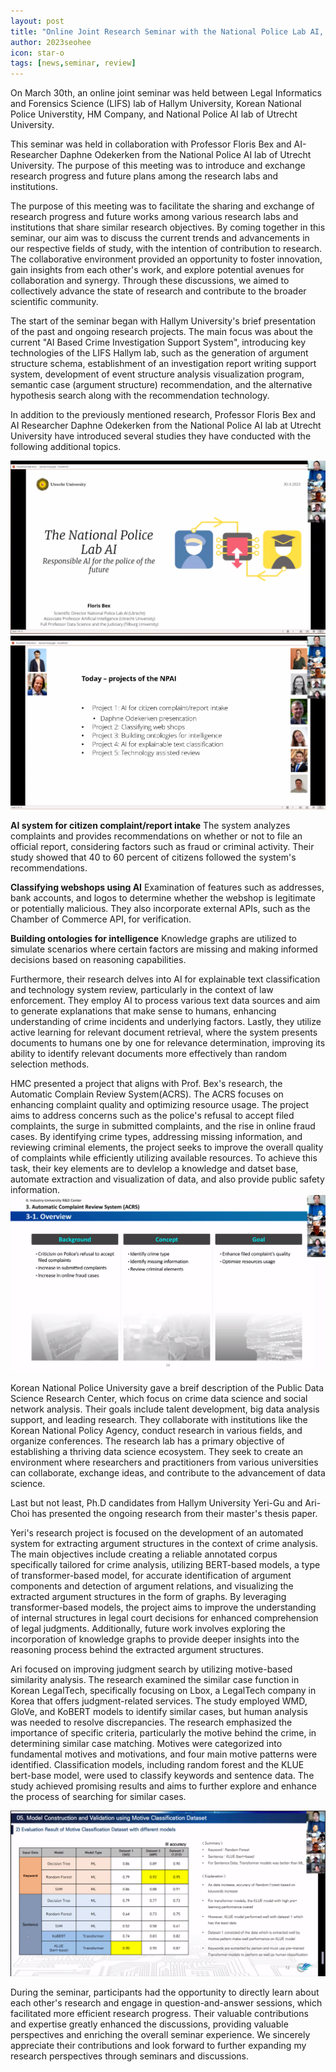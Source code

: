 ```yaml
---
layout: post
title: "Online Joint Research Seminar with the National Police Lab AI, Utrecht University"
author: 2023seohee
icon: star-o
tags: [news,seminar, review]
---
```

On March 30th, an online joint seminar was held between Legal Informatics and Forensics Science (LIFS) lab of Hallym University, Korean National Police Universtity, HM Company, and National Police AI lab of Utrecht University.

This seminar was held in collaboration with Professor Floris Bex and AI-Researcher Daphne Odekerken from the National Police AI lab of Utrecht University. The purpose of this meeting was to introduce and exchange research progress and future plans among the research labs and institutions.

The purpose of this meeting was to facilitate the sharing and exchange of research progress and future works among various research labs and institutions that share similar research objectives. By coming together in this seminar, our aim was to discuss the current trends and advancements in our respective fields of study, with the intention of contribution to research. The collaborative environment provided an opportunity to foster innovation, gain insights from each other's work, and explore potential avenues for collaboration and synergy. Through these discussions, we aimed to collectively advance the state of research and contribute to the broader scientific community.

The start of the seminar began with Hallym University's brief presentation of the past and ongoing research projects. The main focus was about the current "AI Based Crime Investigation Support System", introducing key technologies of the LIFS Hallym lab, such as the generation of argument structure schema, establishment of an investigation report writing support system, development of event structure analysis visualization program, semantic case (argument structure) recommendation, and the alternative hypothesis search along with the recommendation technology.

In addition to the previously mentioned research, Professor Floris Bex and AI Researcher Daphne Odekerken from the National Police AI lab at Utrecht University have introduced several studies they have conducted with the following additional topics. 

![bex1](/img/news/bex_seminar1.png)
![bex2](/img/news/bex_seminar2.png)

**AI system for citizen complaint/report intake** 
The system analyzes complaints and provides recommendations on whether or not to file an official report, considering factors such as fraud or criminal activity. Their study showed that 40 to 60 percent of citizens followed the system's recommendations. 

**Classifying webshops using AI**
Examination of features such as addresses, bank accounts, and logos to determine whether the webshop is legitimate or potentially malicious. 
They also incorporate external APIs, such as the Chamber of Commerce API, for verification. 

**Building ontologies for intelligence**
Knowledge graphs are utilized to simulate scenarios where certain factors are missing and making informed decisions based on reasoning capabilities.

Furthermore, their research delves into AI for explainable text classification and technology system review, particularly in the context of law enforcement. They employ AI to process various text data sources and aim to generate explanations that make sense to humans, enhancing understanding of crime incidents and underlying factors. 
Lastly, they utilize active learning for relevant document retrieval, where the system presents documents to humans one by one for relevance determination, improving its ability to identify relevant documents more effectively than random selection methods.

HMC presented a project that aligns with Prof. Bex's research, the Automatic Complain Review System(ACRS). The ACRS focuses on enhancing complaint quality and optimizing resource usage. The project aims to address concerns such as the police's refusal to accept filed complaints, the surge in submitted complaints, and the rise in online fraud cases. By identifying crime types, addressing missing information, and reviewing criminal elements, the project seeks to improve the overall quality of complaints while efficiently utilizing available resources.
To achieve this task, their key elements are to devlelop a knowledge and datset base, automate extraction and visualization of data, and also provide public safety information.
![bex3](/img/news/bex_hmc.png)

Korean National Police University gave a breif description of the Public Data Science Research Center, which focus on crime data science and social network analysis. Their goals include talent development, big data analysis support, and leading research. They collaborate with institutions like the Korean National Policy Agency, conduct research in various fields, and organize conferences. The research lab has a primary objective of establishing a thriving data science ecosystem. They seek to create an environment where researchers and practitioners from various universities can collaborate, exchange ideas, and contribute to the advancement of data science. 

Last but not least, Ph.D candidates from Hallym University Yeri-Gu and Ari-Choi has presented the ongoing research from their master's thesis paper.

Yeri's research project is focused on the development of an automated system for extracting argument structures in the context of crime analysis. The main objectives include creating a reliable annotated corpus specifically tailored for crime analysis, utilizing BERT-based models, a type of transformer-based model, for accurate identification of argument components and detection of argument relations, and visualizing the extracted argument structures in the form of graphs. By leveraging transformer-based models, the project aims to improve the understanding of internal structures in legal court decisions for enhanced comprehension of legal judgments. Additionally, future work involves exploring the incorporation of knowledge graphs to provide deeper insights into the reasoning process behind the extracted argument structures.

Ari focused on improving judgment search by utilizing motive-based similarity analysis. The research examined the similar case function in Korean LegalTech, specifically focusing on Lbox, a LegalTech company in Korea that offers judgment-related services. The study employed WMD, GloVe, and KoBERT models to identify similar cases, but human analysis was needed to resolve discrepancies. The research emphasized the importance of specific criteria, particularly the motive behind the crime, in determining similar case matching. Motives were categorized into fundamental motives and motivations, and four main motive patterns were identified. Classification models, including random forest and the KLUE bert-base model, were used to classify keywords and sentence data. The study achieved promising results and aims to further explore and enhance the process of searching for similar cases.

![bex4](/img/news/bex_ari.png)

During the seminar, participants had the opportunity to directly learn about each other's research and engage in question-and-answer sessions, which facilitated more efficient research progress. Their valuable contributions and expertise greatly enhanced the discussions, providing valuable perspectives and enriching the overall seminar experience.
We sincerely appreciate their contributions and look forward to further expanding my research perspectives through seminars and discussions.